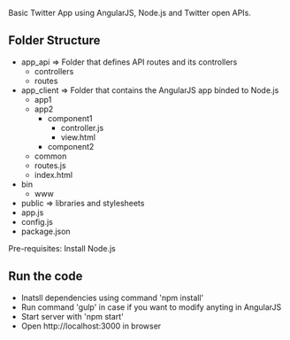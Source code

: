 Basic Twitter App using AngularJS, Node.js and Twitter open  APIs.

Folder Structure
----------------

- app_api  => Folder that defines API routes and its controllers
  	+ controllers
  	+ routes
- app_client => Folder that contains the AngularJS app binded to Node.js
	+ app1
	+ app2
		+ component1
			+ controller.js
			+ view.html
		+ component2
	+ common
	+ routes.js
	+ index.html
- bin
	+ www
- public => libraries and stylesheets
- app.js
- config.js
- package.json


Pre-requisites: Install Node.js

Run the code
------------

- Inatsll dependencies using command 'npm install'
- Run command 'gulp' in case if you want to modify anyting in AngularJS
- Start server with 'npm start'
- Open http://localhost:3000 in browser
